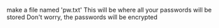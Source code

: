 make a file named 'pw.txt'
This will be where all your passwords will be stored
Don't worry, the passwords will be encrypted
